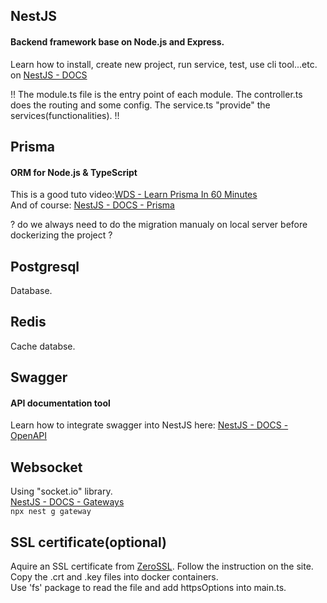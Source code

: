 ## NestJS
#### Backend framework base on Node.js and Express.  
Learn how to install, create new project, run service, test, use cli tool...etc. on [NestJS - DOCS](https://docs.nestjs.com)   

!! The module.ts file is the entry point of each module. The controller.ts does the routing and some config. The service.ts "provide" the services(functionalities).  !!

## Prisma
#### ORM for Node.js & TypeScript
This is a good tuto video:[WDS - Learn Prisma In 60 Minutes](https://www.youtube.com/watch?v=RebA5J-rlwg)  
And of course: [NestJS - DOCS - Prisma](https://docs.nestjs.com/recipes/prisma)  

? do we always need to do the migration manualy on local server before dockerizing the project ?

## Postgresql
Database.  

## Redis
Cache databse.  

## Swagger
#### API documentation tool
Learn how to integrate swagger into NestJS here: [NestJS - DOCS - OpenAPI](https://docs.nestjs.com/openapi/introduction)

## Websocket  
Using "socket.io" library.  
[NestJS - DOCS - Gateways](https://docs.nestjs.com/websockets/gateways)  
`npx nest g gateway`  

## SSL certificate(optional)
Aquire an SSL certificate from [ZeroSSL](https://zerossl.com). Follow the instruction on the site.  
Copy the .crt and .key files into docker containers.  
Use 'fs' package to read the file and add httpsOptions into main.ts.  

